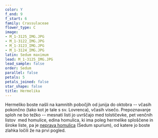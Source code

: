 ```yaml
---
color: Y
f_end: 9
f_start: 6
family: Crassulaceae
flower_type: C
image:
- M_1-3125_IMG.JPG
- M_1-3122_IMG.JPG
- M_1-3123_IMG.JPG
- M_1-3124_IMG.JPG
latin: Sedum maximum
lead: M_1-3125_IMG.JPG
lead_sample: false
order: Sedum
parallel: false
petals: 5
petals_joined: false
star_shape: false
title: Hermelika
---
```

Hermeliko boste našli na kamnitih pobočjih od junija do oktobra -- včasih pokončno (tako kot je tale s sv. Lovrenca), včasih visečo. Prepoznavanje sploh ne bo težko -- mesnati listi jo uvrščajo med tolstičevke, pet venčnih listov  med homulice, edina homulica, ki ima poleg hermelike sploščene in široke liste, pa je [neprava homulica](../sedumspurium/) (Sedum spurium), od katere jo boste zlahka ločili že na prvi pogled.
